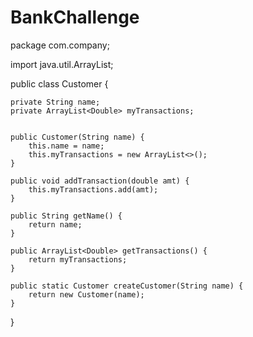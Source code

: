 # BankChallenge
package com.company;

import java.util.ArrayList;

public class Customer {

    private String name;
    private ArrayList<Double> myTransactions;


    public Customer(String name) {
        this.name = name;
        this.myTransactions = new ArrayList<>();
    }

    public void addTransaction(double amt) {
        this.myTransactions.add(amt);
    }

    public String getName() {
        return name;
    }

    public ArrayList<Double> getTransactions() {
        return myTransactions;
    }

    public static Customer createCustomer(String name) {
        return new Customer(name);
    }


}
